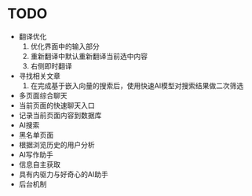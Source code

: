 #	TODO

-	翻译优化
	1.	优化界面中的输入部分
	2.	重新翻译中默认重新翻译当前选中内容
	3.	右侧即时翻译
-	寻找相关文章
	1.	在完成基于嵌入向量的搜索后，使用快速AI模型对搜索结果做二次筛选
-	多页面综合聊天
-	当前页面的快速聊天入口
-	记录当前页面内容到数据库
-	AI搜索
-	黑名单页面
-	根据浏览历史的用户分析
-	AI写作助手
-	信息自主获取
-	具有内驱力与好奇心的AI助手
-	后台机制